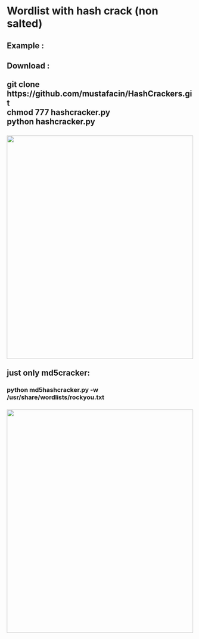 # Wordlist with hash crack (non salted) <br>

<h2>Example : <h2>
Download :<br><br>
  git clone https://github.com/mustafacin/HashCrackers.git<br>
  chmod 777 hashcracker.py<br>
  python hashcracker.py<br> <br>
<img src="https://i.ibb.co/jH0bYtt/hashcrack.png" style="width:500px;height:600px;"  > <br><br>
just only md5cracker:<br>
  <h3>
python md5hashcracker.py -w /usr/share/wordlists/rockyou.txt
<h3>
  
  
<img src="https://i.ibb.co/vzCC2b8/hash.png" style="width:500px;height:600px;"  >
